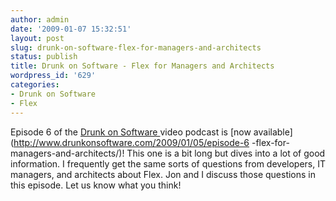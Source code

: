 ```yaml
---
author: admin
date: '2009-01-07 15:32:51'
layout: post
slug: drunk-on-software-flex-for-managers-and-architects
status: publish
title: Drunk on Software - Flex for Managers and Architects
wordpress_id: '629'
categories:
- Drunk on Software
- Flex
---
```


Episode 6 of the [Drunk on Software ](http://www.drunkonsoftware.com)video
podcast is [now available](http://www.drunkonsoftware.com/2009/01/05/episode-6
-flex-for-managers-and-architects/)! This one is a bit long but dives into a
lot of good information. I frequently get the same sorts of questions from
developers, IT managers, and architects about Flex. Jon and I discuss those
questions in this episode. Let us know what you think!

